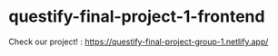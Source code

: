 # questify-final-project-1-frontend

Check our project! :
https://questify-final-project-group-1.netlify.app/
